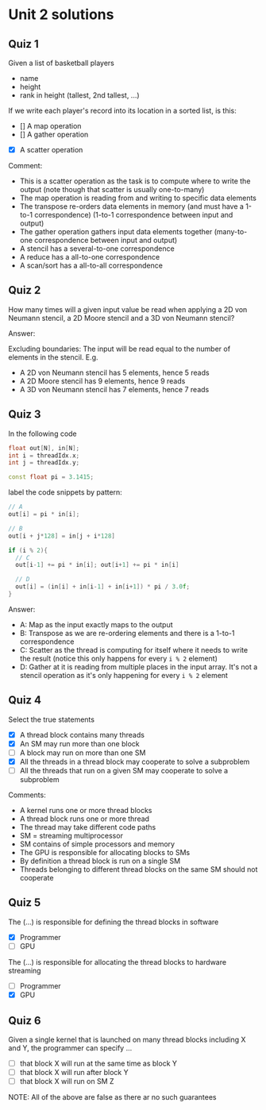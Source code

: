 # Unit 2 solutions

## Quiz 1

Given a list of basketball players

- name
- height
- rank in height (tallest, 2nd tallest, ...)

If we write each player's record into its location in a sorted list, is this:

- [] A map operation
- [] A gather operation
- [x] A scatter operation

Comment:

- This is a scatter operation as the task is to compute where to write the
  output (note though that scatter is usually one-to-many)
- The map operation is reading from and writing to specific data elements
- The transpose re-orders data elements in memory
  (and must have a 1-to-1 correspondence)
  (1-to-1 correspondence between input and output)
- The gather operation gathers input data elements together
  (many-to-one correspondence between input and output)
- A stencil has a several-to-one correspondence
- A reduce has a all-to-one correspondence
- A scan/sort has a all-to-all correspondence

## Quiz 2

How many times will a given input value be read when applying a 2D von Neumann
stencil, a 2D Moore stencil and a 3D von Neumann stencil?

Answer:

Excluding boundaries: The input will be read equal to the number of elements in
the stencil.
E.g.

- A 2D von Neumann stencil has 5 elements, hence 5 reads
- A 2D Moore stencil has 9 elements, hence 9 reads
- A 3D von Neumann stencil has 7 elements, hence 7 reads

## Quiz 3

In the following code

```cpp
float out[N], in[N];
int i = threadIdx.x;
int j = threadIdx.y;

const float pi = 3.1415;
```

label the code snippets by pattern:

```cpp
// A
out[i] = pi * in[i];

// B
out[i + j*128] = in[j + i*128]

if (i % 2){
  // C
  out[i-1] += pi * in[i]; out[i+1] += pi * in[i]

  // D
  out[i] = (in[i] + in[i-1] + in[i+1]) * pi / 3.0f;
}
```

Answer:

- A: Map as the input exactly maps to the output
- B: Transpose as we are re-ordering elements and there is a 1-to-1
  correspondence
- C: Scatter as the thread is computing for itself where it needs to write the
  result (notice this only happens for every `i % 2` element)
- D: Gather at it is reading from multiple places in the input array.
  It's not a stencil operation as it's only happening for every `i % 2` element

## Quiz 4

Select the true statements

- [x] A thread block contains many threads
- [x] An SM may run more than one block
- [ ] A block may run on more than one SM
- [x] All the threads in a thread block may cooperate to solve a subproblem
- [ ] All the threads that run on a given SM may cooperate to solve a
  subproblem

Comments:

- A kernel runs one or more thread blocks
- A thread block runs one or more thread
- The thread may take different code paths
- SM = streaming multiprocessor
- SM contains of simple processors and memory
- The GPU is responsible for allocating blocks to SMs
- By definition a thread block is run on a single SM
- Threads belonging to different thread blocks on the same SM should not
  cooperate

## Quiz 5

The (...) is responsible for defining the thread blocks in software

- [x] Programmer
- [ ] GPU

The (...) is responsible for allocating the thread blocks to hardware streaming

- [ ] Programmer
- [x] GPU

## Quiz 6

Given a single kernel that is launched on many thread blocks including X and Y,
the programmer can specify ...

- [ ] that block X will run at the same time as block Y
- [ ] that block X will run after block Y
- [ ] that block X will run on SM Z

NOTE: All of the above are false as there ar no such guarantees
